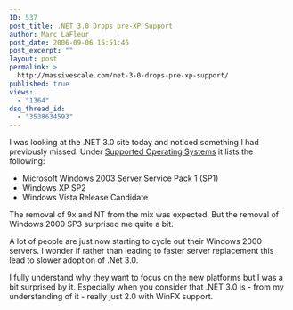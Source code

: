 ```yaml
---
ID: 537
post_title: .NET 3.0 Drops pre-XP Support
author: Marc LaFleur
post_date: 2006-09-06 15:51:46
post_excerpt: ""
layout: post
permalink: >
  http://massivescale.com/net-3-0-drops-pre-xp-support/
published: true
views:
  - "1364"
dsq_thread_id:
  - "3538634593"
---
```

<p>I was looking at the .NET 3.0 site today and noticed something I had previously missed. Under <a href="http://msdn.microsoft.com/windowsvista/support/relnotes/netfxRc1/default.aspx#topic1" target="_blank">Supported Operating Systems</a> it lists the following:</p> <ul> <li>Microsoft Windows 2003 Server Service Pack 1 (SP1)  <li>Windows XP SP2  <li>Windows Vista Release Candidate</li></ul> <p>The removal of 9x and NT from the mix was expected. But the removal of Windows 2000 SP3 surprised me quite a bit. </p> <p>A lot of people are just now starting to cycle out their Windows 2000 servers. I wonder if rather than leading to faster server replacement this lead to slower adoption of .Net 3.0.</p> <p>I fully understand why they want to focus on the new platforms but I was a bit surprised by it. Especially when you consider that .NET 3.0 is - from my understanding of it - really just 2.0 with WinFX support. </p>